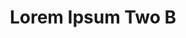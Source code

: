 ---
permalink: /application-guidelines/lorem-ipsum-two/part-F/
breadcrumb: Application Guidelines (Lorem Ipsum Two B) 
title: Lorem Ipsum Two B
collection_name: application-guidelines
third_nav_title: "Second Level B"
---